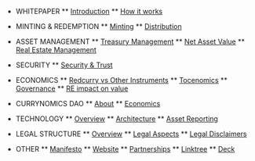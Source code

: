 <!-- docs/_sidebar.md -->
* WHITEPAPER
** [Introduction](/whitepaper/intro.md)
** [How it works](/whitepaper/how.md)

* MINTING & REDEMPTION
** [Minting](/minting/minting.md)
** [Distribution](/minting/distribution.md)
<!-- ** [Redemption](/minting/redemption.md) -->

* ASSET MANAGEMENT
** [Treasury Management](/asset/treasury/treasury.md)
** [Net Asset Value](/asset/nav/nav.md)
** [Real Estate Management](/asset/real/real.md)

* SECURITY
** [Security & Trust](/asset/security/security.md)

* ECONOMICS
** [Redcurry vs Other Instruments](/asset/tokenomics/economics.md)
** [Tocenomics](/asset/tokenomics/tokenomics.md)
** [Governance](/asset/tokenomics/governance.md)
** [RE impact on value](/asset/tokenomics/reActions.md)

* CURRYNOMICS DAO
** [About](/asset/dao/dao.md)
** [Economics](/asset/dao/daoRevenue.md)

* TECHNOLOGY
** [Overview](/asset/technology/technology.md)
** [Architecture](/asset/technology/architecture.md)
** [Asset Reporting](/asset/technology/tracking.md)

* LEGAL STRUCTURE
** [Overview](/asset/legal/overview.md)
** [Legal Aspects](/asset/legal/aspects.md)
** [Legal Disclaimers](/asset/legal/disclaimers.md)

* OTHER
** [Manifesto](https://redcurry.co/manifesto)
** [Website](https://redcurry.co)
** [Partnerships](https://redcurry.co/partners)
** [Linktree](https://linktr.ee/redcurry)
** [Deck](https://example.com)



